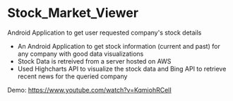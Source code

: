 # Stock_Market_Viewer
Android Application to get user requested company's stock details

- An Android Application to get stock information (current and past) for any company with good data visualizations
- Stock Data is retreived from a server hosted on AWS
- Used Highcharts API to visualize the stock data and Bing API to retrieve recent news for the queried company

Demo: https://www.youtube.com/watch?v=KqmiohRCelI
